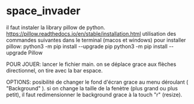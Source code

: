 # space_invader

il faut instaler la library pillow de python.
https://pillow.readthedocs.io/en/stable/installation.html
utilisation des commandes suivantes dans le terminal (macos et windows) pour installer pillow:
    python3 -m pip install --upgrade pip
    python3 -m pip install --upgrade Pillow

POUR JOUER:
    lancer le fichier main.
    on se déplace grace aux flèches directionnel, on tire avec la bar espace.

OPTIONS:
    posibilité de changer le fond d'écran grace au menu déroulant ( "Background" ).
    si on change la taille de la fenètre (plus grand ou plus petit), il faut redimensionner le background grace à la touch "r" (resize).



